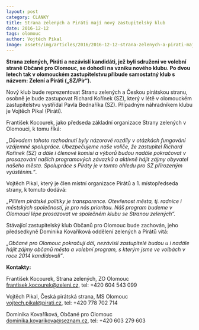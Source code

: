 ```yaml
---
layout: post
category: CLANKY
title: Strana zelených a Piráti mají nový zastupitelský klub
date: 2016-12-12
tags: olomouc
author: Vojtěch Pikal
image: assets/img/articles/2016/2016-12-12-strana-zelenych-a-pirati-maji-novy-zastupitelsky-klub.jpg   #751x422 pixelu
---
```

**Strana zelených, Piráti a nezávislí kandidáti, jež byli sdruženi ve volební straně Občané pro Olomouc, se dohodli na vzniku nového klubu. Po dvou letech tak v olomouckém zastupitelstvu přibude samostatný klub s názvem: Zelení a Piráti („SZ/Pir“).**

Nový klub bude reprezentovat Stranu zelených a Českou pirátskou stranu, osobně je bude zastupovat Richard Kořínek (SZ), který v létě v olomouckém zastupitelstvu vystřídal Pavla Bednaříka (SZ). Případným náhradníkem klubu je Vojtěch Pikal (Piráti).

František Kocourek, jako předseda základní organizace Strany zelených v Olomouci, k tomu říká:

*„Důvodem tohoto rozhodnutí byly názorové rozdíly v otázkách fungování vzájemné spolupráce. Ubezpečujeme naše voliče, že zastupitel Richard Kořínek (SZ) a dále i členové komisí a výborů budou nadále pokračovat v prosazování našich programových závazků a aktivně hájit zájmy obyvatel našeho města. Spolupráce s Piráty je v tomto ohledu pro SZ přirozeným vyústěním.“*. 

Vojtěch Pikal, který je člen místní organizace Pirátů a 1. místopředseda strany, k tomuto dodává:

*„Pilířem pirátské politiky je transparence. Otevřenost města, tj. radnice i městských společností, je pro nás prioritou. Náš program budeme v Olomouci lépe prosazovat ve společném klubu se Stranou zelených“.*

Stávající zastupitelský klub Občanů pro Olomouc bude zachován, jeho předsedkyně Dominika Kovaříková oddělení zelených a Pirátů vítá:

*„Občané pro Olomouc pokračují dál, nezávislí zastupitelé budou u i nadále hájit zájmy občanů města a volební program, s kterým jsme ve volbách v roce 2014 kandidovali“*.

**Kontakty:**

František Kocourek, Strana zelených, ZO Olomouc  
frantisek.kocourek@zeleni.cz, tel: +420 604 543 099

Vojtěch Pikal, Česká pirátská strana, MS Olomouc  
vojtech.pikal@pirati.cz, tel: +420 778 702 714

Dominika Kovaříková, Občané pro Olomouc  
dominika.kovarikova@seznam.cz, tel: +420 603 279 603 
